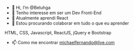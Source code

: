 - 👋 Hi, I’m @Beluhga
- 👀 Tenho interesse em ser um Dev Front-End
- 🌱 Atualmente aprendi React
- 💞️ Estou procurando colaborar em tudo o que eu aprender

HTML, CSS, Javascript, ReactJS, jQuery e Bootstrap

- 📫 Como me encontrar michaelfernando@live.com



